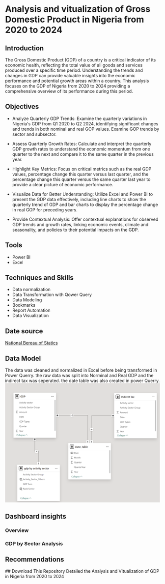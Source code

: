 # Analysis and vitualization of Gross Domestic Product in Nigeria from 2020 to 2024

## Introduction
The Gross Domestic Product (GDP) of a country is a critical indicator of its economic health, reflecting the total value of all goods and services produced over a specific time period. Understanding the trends and changes in GDP can provide valuable insights into the economic performance and potential growth areas within a country. This analysis focuses on the GDP of Nigeria from 2020 to 2024 providing a comprehensive overview of its performance during this period.

## Objectives
- Analyze Quarterly GDP Trends: Examine the quarterly variations in Nigeria's GDP from Q1 2020 to Q2 2024, identifying significant changes and trends in both nominal and real GOP values. Examine GOP trends by sector and subsector.
  
- Assess Quarterly Growth Rates: Calculate and interpret the quarterly GDP growth rates to understand the economic momentum from one quarter to the next and compare it to the same quarter in the previous year.
  
- Highlight Key Metrics: Focus on critical metrics such as the real GDP values, percentage change this quarter versus last quarter, and the percentage change this quarter versus the same quarter last year to provide a clear picture of economic performance.
  
- Visualize Data for Better Understanding: Utilize Excel and Power BI to present the GDP data effectively, including line charts to show the quarterly trend of GDP and bar charts to display the percentage change in real GOP for preceding years.
  
- Provide Contextual Analysis: Offer contextual explanations for observed GDP trends and growth rates, linking economic events, climate and seasonality, and policies to their potential impacts on the GDP.
  
## Tools
- Power BI
- Excel

## Techniques and Skills
- Data normalization
- Data Transformation with Qower Query
- Data Modeling 
- Bookmarks
- Report Automation
- Data Visualization 

## Date source 
<a href = "https://nigerianstat.gov.ng/elibrary/read/1241549"> National Bereau of Statics <a/>

## Data Model
The data was cleaned and normalized in Excel before being transformed in Power Querry. the raw data was split into Norminal and Real GDP and the indirect tax was seperated. the date table was also created in power Querry. 
![Data Model](https://github.com/Benjaminogbaji/demo-GDP-Analysis-In-Nigeria-/blob/main/Images/gdp%20data%20modeling%20view%20.png)

## Dashboard insights 

### Overview

### GDP by Sector Analysis

## Recommendations
## Download
This Repository Detailed the Analysis and Vitualization of GDP in Nigeria from 2020 to 2024 
